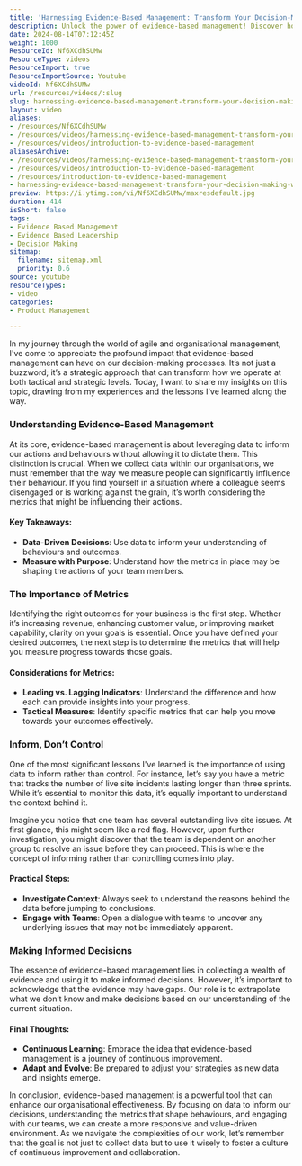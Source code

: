 ```yaml
---
title: 'Harnessing Evidence-Based Management: Transform Your Decision-Making with Data-Driven Insights'
description: Unlock the power of evidence-based management! Discover how data-driven decisions can transform your organisation and enhance team collaboration.
date: 2024-08-14T07:12:45Z
weight: 1000
ResourceId: Nf6XCdhSUMw
ResourceType: videos
ResourceImport: true
ResourceImportSource: Youtube
videoId: Nf6XCdhSUMw
url: /resources/videos/:slug
slug: harnessing-evidence-based-management-transform-your-decision-making-with-data-driven-insights
layout: video
aliases:
- /resources/Nf6XCdhSUMw
- /resources/videos/harnessing-evidence-based-management-transform-your-decision-making-with-data-driven-insights
- /resources/videos/introduction-to-evidence-based-management
aliasesArchive:
- /resources/videos/harnessing-evidence-based-management-transform-your-decision-making-with-data-driven-insights
- /resources/videos/introduction-to-evidence-based-management
- /resources/introduction-to-evidence-based-management
- harnessing-evidence-based-management-transform-your-decision-making-with-data-driven-insights
preview: https://i.ytimg.com/vi/Nf6XCdhSUMw/maxresdefault.jpg
duration: 414
isShort: false
tags:
- Evidence Based Management
- Evidence Based Leadership
- Decision Making
sitemap:
  filename: sitemap.xml
  priority: 0.6
source: youtube
resourceTypes:
- video
categories:
- Product Management

---
```

In my journey through the world of agile and organisational management, I've come to appreciate the profound impact that evidence-based management can have on our decision-making processes. It’s not just a buzzword; it’s a strategic approach that can transform how we operate at both tactical and strategic levels. Today, I want to share my insights on this topic, drawing from my experiences and the lessons I've learned along the way.

### Understanding Evidence-Based Management

At its core, evidence-based management is about leveraging data to inform our actions and behaviours without allowing it to dictate them. This distinction is crucial. When we collect data within our organisations, we must remember that the way we measure people can significantly influence their behaviour. If you find yourself in a situation where a colleague seems disengaged or is working against the grain, it’s worth considering the metrics that might be influencing their actions.

#### Key Takeaways:

- **Data-Driven Decisions**: Use data to inform your understanding of behaviours and outcomes.
- **Measure with Purpose**: Understand how the metrics in place may be shaping the actions of your team members.

### The Importance of Metrics

Identifying the right outcomes for your business is the first step. Whether it’s increasing revenue, enhancing customer value, or improving market capability, clarity on your goals is essential. Once you have defined your desired outcomes, the next step is to determine the metrics that will help you measure progress towards those goals.

#### Considerations for Metrics:

- **Leading vs. Lagging Indicators**: Understand the difference and how each can provide insights into your progress.
- **Tactical Measures**: Identify specific metrics that can help you move towards your outcomes effectively.

### Inform, Don’t Control

One of the most significant lessons I've learned is the importance of using data to inform rather than control. For instance, let’s say you have a metric that tracks the number of live site incidents lasting longer than three sprints. While it’s essential to monitor this data, it’s equally important to understand the context behind it.

Imagine you notice that one team has several outstanding live site issues. At first glance, this might seem like a red flag. However, upon further investigation, you might discover that the team is dependent on another group to resolve an issue before they can proceed. This is where the concept of informing rather than controlling comes into play. 

#### Practical Steps:

- **Investigate Context**: Always seek to understand the reasons behind the data before jumping to conclusions.
- **Engage with Teams**: Open a dialogue with teams to uncover any underlying issues that may not be immediately apparent.

### Making Informed Decisions

The essence of evidence-based management lies in collecting a wealth of evidence and using it to make informed decisions. However, it’s important to acknowledge that the evidence may have gaps. Our role is to extrapolate what we don’t know and make decisions based on our understanding of the current situation.

#### Final Thoughts:

- **Continuous Learning**: Embrace the idea that evidence-based management is a journey of continuous improvement.
- **Adapt and Evolve**: Be prepared to adjust your strategies as new data and insights emerge.

In conclusion, evidence-based management is a powerful tool that can enhance our organisational effectiveness. By focusing on data to inform our decisions, understanding the metrics that shape behaviours, and engaging with our teams, we can create a more responsive and value-driven environment. As we navigate the complexities of our work, let’s remember that the goal is not just to collect data but to use it wisely to foster a culture of continuous improvement and collaboration.

